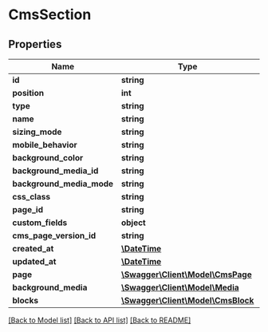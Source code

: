 # CmsSection

## Properties
Name | Type | Description | Notes
------------ | ------------- | ------------- | -------------
**id** | **string** |  | [optional] 
**position** | **int** |  | 
**type** | **string** |  | 
**name** | **string** |  | [optional] 
**sizing_mode** | **string** |  | [optional] 
**mobile_behavior** | **string** |  | [optional] 
**background_color** | **string** |  | [optional] 
**background_media_id** | **string** |  | [optional] 
**background_media_mode** | **string** |  | [optional] 
**css_class** | **string** |  | [optional] 
**page_id** | **string** |  | 
**custom_fields** | **object** |  | [optional] 
**cms_page_version_id** | **string** |  | [optional] 
**created_at** | [**\DateTime**](\DateTime.md) |  | 
**updated_at** | [**\DateTime**](\DateTime.md) |  | [optional] 
**page** | [**\Swagger\Client\Model\CmsPage**](CmsPage.md) |  | [optional] 
**background_media** | [**\Swagger\Client\Model\Media**](Media.md) |  | [optional] 
**blocks** | [**\Swagger\Client\Model\CmsBlock**](CmsBlock.md) |  | [optional] 

[[Back to Model list]](../../README.md#documentation-for-models) [[Back to API list]](../../README.md#documentation-for-api-endpoints) [[Back to README]](../../README.md)

